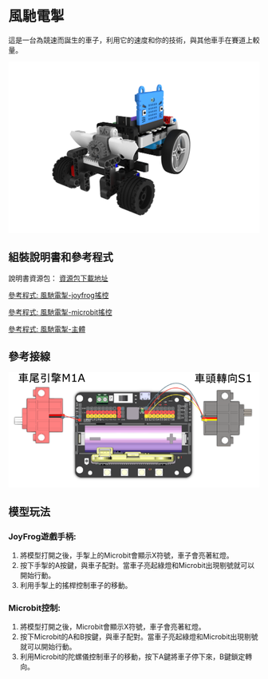 # 風馳電掣

這是一台為競速而誕生的車子，利用它的速度和你的技術，與其他車手在賽道上較量。

![](images/speed.png)

## 組裝說明書和參考程式

說明書資源包： [資源包下載地址](https://bit.ly/12In1SumobotBuildingInstruction)

[參考程式: 風馳電掣-joyfrog搖控](https://makecode.microbit.org/_H0udau4FrYqW)

[參考程式: 風馳電掣-microbit搖控](https://makecode.microbit.org/_XcR2kH8iqMmY)

[參考程式: 風馳電掣-主體](https://makecode.microbit.org/_WjWYEHPJJW4c)

## 參考接線

![](images/speed_wire.png)

## 模型玩法

### JoyFrog遊戲手柄:

1. 將模型打開之後，手掣上的Microbit會顯示X符號，車子會亮著紅燈。
2. 按下手掣的A按鍵，與車子配對。當車子亮起綠燈和Microbit出現剔號就可以開始行動。
3. 利用手掣上的搖桿控制車子的移動。

### Microbit控制:

1. 將模型打開之後，Microbit會顯示X符號，車子會亮著紅燈。
2. 按下Microbit的A和B按鍵，與車子配對。當車子亮起綠燈和Microbit出現剔號就可以開始行動。
3. 利用Microbit的陀螺儀控制車子的移動，按下A鍵將車子停下來，B鍵鎖定轉向。
